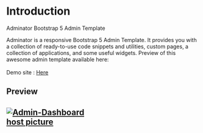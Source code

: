 <h1>Introduction</h1>

Adminator Bootstrap 5 Admin Template

Adminator is a responsive Bootstrap 5 Admin Template. It provides you with a collection of ready-to-use code snippets and utilities, custom pages, a collection of applications, and some useful widgets. Preview of this awesome admin template available here: <br>
<br>
Demo site : <a href="https://kyawzinthant22.github.io/Admin_dashboard/">Here</a>

<h2> Preview <h2>

<a href="https://ibb.co/WH14x7v"><img src="https://i.ibb.co/fX7z1Zd/Admin-Dashboard.png" alt="Admin-Dashboard" border="0"></a><br /><a target='_blank' href='https://imgbb.com/'>host picture</a><br />
